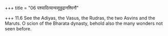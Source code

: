 +++
title = "06 पश्यादित्यान्वसून्रुद्रानश्विनौ"

+++
11.6 See the Adiyas, the Vasus, the Rudras, the two Asvins and the
Maruts. O scion of the Bharata dynasty, behold also the many wonders not
seen before.
